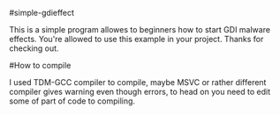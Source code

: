 #simple-gdieffect

This is a simple program allowes to beginners how to start GDI malware effects. You're allowed to use this example in your project. Thanks for checking out. 

#How to compile

I used TDM-GCC compiler to compile, maybe MSVC or rather different compiler gives warning even though errors, to head on you need to edit some of part of code to compiling.


